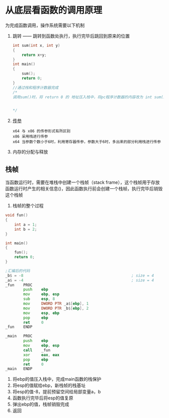 # 从底层看函数的调用原理

为完成函数调用，操作系统需要以下机制
1. 跳转 —— 跳转到函数处执行，执行完毕后跳回到原来的位置
    ```c++
    int sum(int x, int y)
    {
        return x+y;
    }
    int main()
    {
        sum();
        return 0;
    }
    //通过栈和程序计数器完成
    /*
    调用sum()时，将 return 0 的 地址压入栈中，将pc程序计数器的内容改为 int sum(int x, int y) 的地址


    */
    ```
2. [传参](https://blog.csdn.net/weixin_43833642/article/details/102891212)

    ```
    x64 与 x86 的传参形式有所区别
    x86 采用栈进行传参
    x64 当参数个数小于6时，利用寄存器传参，参数大于6时，多出来的部分利用栈进行传参
    ```
3. 内存的分配与释放


## 栈帧

当函数运行时，需要在堆栈中创建一个栈帧（stack frame），这个栈帧用于存放函数运行时产生的相关信息()，因此函数执行前会创建一个栈帧，执行完毕后销毁这个栈帧

1. 栈帧的整个过程

```cpp
void fun()
{
    int a = 1;
    int b = 2;
}

int main()
{
    fun();
    return 0;
}
```

```asm
;汇编后的代码
_b$ = -8                                                ; size = 4
_a$ = -4                                                ; size = 4
_fun    PROC
        push    ebp
        mov     ebp, esp
        sub     esp, 8
        mov     DWORD PTR _a$[ebp], 1
        mov     DWORD PTR _b$[ebp], 2
        mov     esp, ebp
        pop     ebp
        ret     0
_fun    ENDP

_main   PROC
        push    ebp
        mov     ebp, esp
        call    _fun
        xor     eax, eax
        pop     ebp
        ret     0
_main   ENDP
```
1. 将ebp的值压入栈中，完成main函数的栈保护
2. 将esp的值赋给ebp，新栈帧的栈基址
3. 将esp的值-8，提前预留空间给局部变量a，b
4. 函数执行完毕后将esp的值复原
5. 弹出ebp的值，栈帧销毁完成
6. 返回